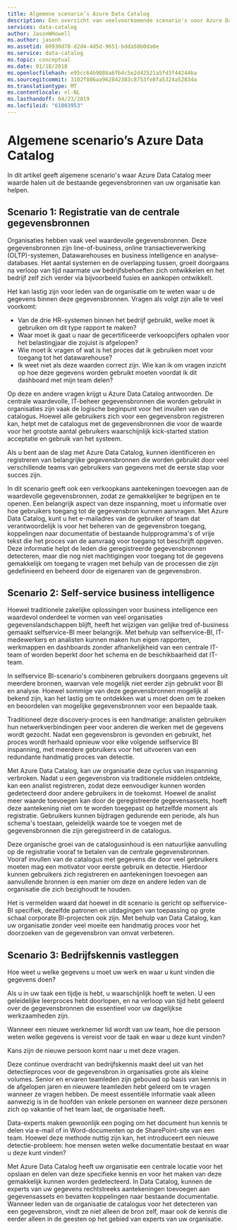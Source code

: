 ```yaml
---
title: Algemene scenario’s Azure Data Catalog
description: Een overzicht van veelvoorkomende scenario's voor Azure Data Catalog, met inbegrip van de registratie en detectie van waardevolle gegevensbronnen, self-service business intelligence inschakelen en het vastleggen van bestaande kennis over gegevensbronnen en processen.
services: data-catalog
author: JasonWHowell
ms.author: jasonh
ms.assetid: 60930d78-d2d4-4d5d-9651-bdda50b0da0e
ms.service: data-catalog
ms.topic: conceptual
ms.date: 01/18/2018
ms.openlocfilehash: e95cc64b9086a6fb4c5e2d42521a5fd3f44244ba
ms.sourcegitcommit: 3102f886aa962842303c8753fe8fa5324a52834a
ms.translationtype: MT
ms.contentlocale: nl-NL
ms.lasthandoff: 04/23/2019
ms.locfileid: "61003953"
---
```

# <a name="azure-data-catalog-common-scenarios"></a>Algemene scenario’s Azure Data Catalog
In dit artikel geeft algemene scenario's waar Azure Data Catalog meer waarde halen uit de bestaande gegevensbronnen van uw organisatie kan helpen.

## <a name="scenario-1-registration-of-central-data-sources"></a>Scenario 1: Registratie van de centrale gegevensbronnen
Organisaties hebben vaak veel waardevolle gegevensbronnen. Deze gegevensbronnen zijn line-of-business, online transactieverwerking (OLTP)-systemen, Datawarehouses en business intelligence en analyse-databases. Het aantal systemen en de overlapping tussen, groeit doorgaans na verloop van tijd naarmate uw bedrijfsbehoeften zich ontwikkelen en het bedrijf zelf zich verder via bijvoorbeeld fusies en aankopen ontwikkelt.

Het kan lastig zijn voor leden van de organisatie om te weten waar u de gegevens binnen deze gegevensbronnen. Vragen als volgt zijn alle te veel voorkomt:

* Van de drie HR-systemen binnen het bedrijf gebruikt, welke moet ik gebruiken om dit type rapport te maken?
* Waar moet ik gaat u naar de gecertificeerde verkoopcijfers ophalen voor het belastingjaar die zojuist is afgelopen?
* Wie moet ik vragen of wat is het proces dat ik gebruiken moet voor toegang tot het datawarehouse?
* Ik weet niet als deze waarden correct zijn. Wie kan ik om vragen inzicht op hoe deze gegevens worden gebruikt moeten voordat ik dit dashboard met mijn team delen?

Op deze en andere vragen krijgt u Azure Data Catalog antwoorden. De centrale waardevolle, IT-beheer gegevensbronnen die worden gebruikt in organisaties zijn vaak de logische beginpunt voor het invullen van de catalogus. Hoewel alle gebruikers zich voor een gegevensbron registreren kan, helpt met de catalogus met de gegevensbronnen die voor de waarde voor het grootste aantal gebruikers waarschijnlijk kick-started station acceptatie en gebruik van het systeem. 

Als u bent aan de slag met Azure Data Catalog, kunnen identificeren en registreren van belangrijke gegevensbronnen die worden gebruikt door veel verschillende teams van gebruikers van gegevens met de eerste stap voor succes zijn.

In dit scenario geeft ook een verkoopkans aantekeningen toevoegen aan de waardevolle gegevensbronnen, zodat ze gemakkelijker te begrijpen en te openen. Een belangrijk aspect van deze inspanning, moet u informatie over hoe gebruikers toegang tot de gegevensbron kunnen aanvragen. Met Azure Data Catalog, kunt u het e-mailadres van de gebruiker of team dat verantwoordelijk is voor het beheren van de gegevensbron toegang, koppelingen naar documentatie of bestaande hulpprogramma's of vrije tekst die het proces van de aanvraag voor toegang tot beschrijft opgeven. Deze informatie helpt de leden die geregistreerde gegevensbronnen detecteren, maar die nog niet machtigingen voor toegang tot de gegevens gemakkelijk om toegang te vragen met behulp van de processen die zijn gedefinieerd en beheerd door de eigenaren van de gegevensbron.

## <a name="scenario-2-self-service-business-intelligence"></a>Scenario 2: Self-service business intelligence
Hoewel traditionele zakelijke oplossingen voor business intelligence een waardevol onderdeel te vormen van veel organisaties gegevenslandschappen blijft, heeft het wijzigen van gelijke tred of-business gemaakt selfservice-BI meer belangrijk. Met behulp van selfservice-BI, IT-medewerkers en analisten kunnen maken hun eigen rapporten, werkmappen en dashboards zonder afhankelijkheid van een centrale IT-team of worden beperkt door het schema en de beschikbaarheid dat IT-team.

In selfservice BI-scenario's combineren gebruikers doorgaans gegevens uit meerdere bronnen, waarvan vele mogelijk niet eerder zijn gebruikt voor BI en analyse. Hoewel sommige van deze gegevensbronnen mogelijk al bekend zijn, kan het lastig om te ontdekken wat u moet doen om te zoeken en beoordelen van mogelijke gegevensbronnen voor een bepaalde taak.

Traditioneel deze discovery-proces is een handmatige: analisten gebruiken hun netwerkverbindingen peer voor anderen die werken met de gegevens wordt gezocht. Nadat een gegevensbron is gevonden en gebruikt, het proces wordt herhaald opnieuw voor elke volgende selfservice BI inspanning, met meerdere gebruikers voor het uitvoeren van een redundante handmatig proces van detectie.

Met Azure Data Catalog, kan uw organisatie deze cyclus van inspanning verbroken. Nadat u een gegevensbron via traditionele middelen ontdekte, kan een analist registreren, zodat deze eenvoudiger kunnen worden gedetecteerd door andere gebruikers in de toekomst. Hoewel de analist meer waarde toevoegen kan door de geregistreerde gegevensassets, hoeft deze aantekening niet om te worden toegepast op hetzelfde moment als registratie. Gebruikers kunnen bijdragen gedurende een periode, als hun schema's toestaan, geleidelijk waarde toe te voegen met de gegevensbronnen die zijn geregistreerd in de catalogus.

Deze organische groei van de catalogusinhoud is een natuurlijke aanvulling op de registratie vooraf te betalen van de centrale gegevensbronnen. Vooraf invullen van de catalogus met gegevens die door veel gebruikers moeten mag een motivator voor eerste gebruik en detectie. Hierdoor kunnen gebruikers zich registreren en aantekeningen toevoegen aan aanvullende bronnen is een manier om deze en andere leden van de organisatie die zich bezighoudt te houden.

Het is vermelden waard dat hoewel in dit scenario is gericht op selfservice-BI specifiek, dezelfde patronen en uitdagingen van toepassing op grote schaal corporate BI-projecten ook zijn. Met behulp van Data Catalog, kan uw organisatie zonder veel moeite een handmatig proces voor het doorzoeken van de gegevensbron van omvat verbeteren.

## <a name="scenario-3-capturing-tribal-knowledge"></a>Scenario 3: Bedrijfskennis vastleggen
Hoe weet u welke gegevens u moet uw werk en waar u kunt vinden die gegevens doen?

Als u in uw taak een tijdje is hebt, u waarschijnlijk hoeft te weten. U een geleidelijke leerproces hebt doorlopen, en na verloop van tijd hebt geleerd over de gegevensbronnen die essentieel voor uw dagelijkse werkzaamheden zijn.

Wanneer een nieuwe werknemer lid wordt van uw team, hoe die persoon weten welke gegevens is vereist voor de taak en waar u deze kunt vinden?

Kans zijn de nieuwe persoon komt naar u met deze vragen.

Deze continue overdracht van bedrijfskennis maakt deel uit van het detectieproces voor de gegevensbron in organisaties grote als kleine volumes. Senior en ervaren teamleden zijn gebouwd op basis van kennis in de afgelopen jaren en nieuwere teamleden hebt geleerd om te vragen wanneer ze vragen hebben. De meest essentiële informatie vaak alleen aanwezig is in de hoofden van enkele personen en wanneer deze personen zich op vakantie of het team laat, de organisatie heeft.

Data-experts maken gewoonlijk een poging om het document hun kennis te delen via e-mail of in Word-documenten op de SharePoint-site van een team. Hoewel deze methode nuttig zijn kan, het introduceert een nieuwe detectie-probleem: hoe mensen weten welke documentatie bestaat en waar u deze kunt vinden?

Met Azure Data Catalog heeft uw organisatie een centrale locatie voor het opslaan en delen van deze specifieke kennis en voor het maken van deze gemakkelijk kunnen worden gedetecteerd. In Data Catalog, kunnen de experts van uw gegevens rechtstreeks aantekeningen toevoegen aan gegevensassets en bevatten koppelingen naar bestaande documentatie. Wanneer leden van de organisatie de catalogus voor het detecteren van een gegevensbron, vindt ze niet alleen de bron zelf, maar ook de kennis die eerder alleen in de geesten op het gebied van experts van uw organisatie.
